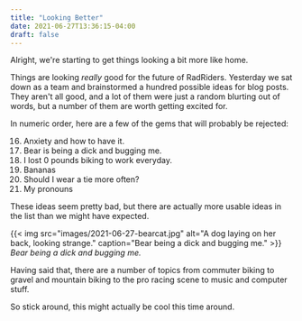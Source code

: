 ```yaml
---
title: "Looking Better"
date: 2021-06-27T13:36:15-04:00
draft: false
---
```


Alright, we're starting to get things looking a bit more like home.

Things are looking *really* good for the future of RadRiders. Yesterday we sat down as a team and brainstormed a hundred possible ideas for blog posts. They aren't all good, and a lot of them were just a random blurting out of words, but a number of them are worth getting excited for.

In numeric order, here are a few of the gems that will probably be rejected:

16. Anxiety and how to have it.
22. Bear is being a dick and bugging me.
30. I lost 0 pounds biking to work everyday.
35. Bananas
74. Should I wear a tie more often?
83. My pronouns

These ideas seem pretty bad, but there are actually more usable ideas in the list than we might have expected.

{{< img src="images/2021-06-27-bearcat.jpg" alt="A dog laying on her back, looking strange." caption="Bear being a dick and bugging me." >}}
*Bear being a dick and bugging me.*

Having said that, there are a number of topics from commuter biking to gravel and mountain biking to the pro racing scene to music and computer stuff.

So stick around, this might actually be cool this time around.